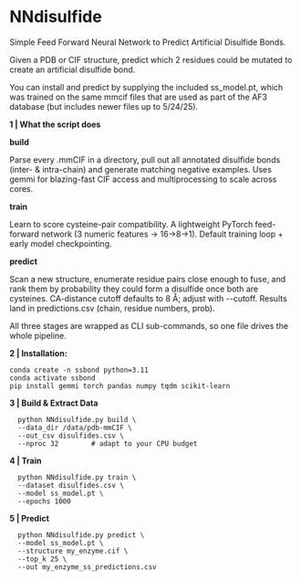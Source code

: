 # NNdisulfide
Simple Feed Forward Neural Network to Predict Artificial Disulfide Bonds.

Given a PDB or CIF structure, predict which 2 residues could be mutated to create an artificial disulfide bond. 

You can install and predict by supplying the included ss_model.pt, which was trained on the same mmcif files that are used as part of the AF3 database (but includes newer files up to 5/24/25). 


**1 | What the script does**

**build**	

Parse every .mmCIF in a directory, pull out all annotated disulfide bonds (inter- & intra-chain) and generate matching negative examples.	Uses gemmi for blazing-fast CIF access and multiprocessing to scale across cores.

**train**	

Learn to score cysteine-pair compatibility.	A lightweight PyTorch feed-forward network (3 numeric features → 16→8→1). Default training loop + early model checkpointing.

**predict**	

Scan a new structure, enumerate residue pairs close enough to fuse, and rank them by probability they could form a disulfide once both are cysteines.	CA-distance cutoff defaults to 8 Å; adjust with --cutoff. Results land in predictions.csv (chain, residue numbers, prob).

All three stages are wrapped as CLI sub-commands, so one file drives the whole pipeline.


**2 | Installation:**

    conda create -n ssbond python=3.11
    conda activate ssbond
    pip install gemmi torch pandas numpy tqdm scikit-learn

**3 | Build & Extract Data**

      python NNdisulfide.py build \
      --data_dir /data/pdb-mmCIF \
      --out_csv disulfides.csv \
      --nproc 32        # adapt to your CPU budget

**4 | Train**

      python NNdisulfide.py train \
      --dataset disulfides.csv \
      --model ss_model.pt \
      --epochs 1000

**5 | Predict**

      python NNdisulfide.py predict \
      --model ss_model.pt \
      --structure my_enzyme.cif \
      --top_k 25 \
      --out my_enzyme_ss_predictions.csv
